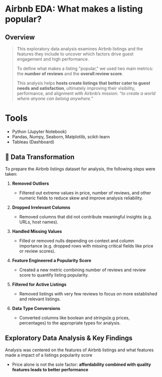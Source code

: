 # Airbnb EDA: What makes a listing popular?
## Overview
> This exploratory data analysis examines Airbnb listings and the features they include to uncover which factors drive guest engagement and high performance.  
>  
> To define what makes a listing "popular," we used two main metrics: the **number of reviews** and the **overall review score**.  
>  
> This analysis helps **hosts create listings that better cater to guest needs and satisfaction**, ultimately improving their visibility, performance, and alignment with Airbnb’s mission: *“to create a world where anyone can belong anywhere.”*

# Tools 
- Python (Jupyter Notebook)
- Pandas, Numpy, Seaborn, Matplotlib, scikit-learn
- Tableau (Dashboard)

## 🧹 Data Transformation

To prepare the Airbnb listings dataset for analysis, the following steps were taken:

1. **Removed Outliers**  
   - Filtered out extreme values in price, number of reviews, and other numeric fields to reduce skew and improve analysis reliability.

2. **Dropped Irrelevant Columns**  
   - Removed columns that did not contribute meaningful insights (e.g. URLs, host names).

3. **Handled Missing Values**  
   - Filled or removed nulls depending on context and column importance (e.g. dropped rows with missing critical fields like price or review scores).

4. **Feature Engineered a Popularity Score**  
   - Created a new metric combining number of reviews and review score to quantify listing popularity.

5. **Filtered for Active Listings**  
   - Removed listings with very few reviews to focus on more established and relevant listings.

6. **Data Type Conversions**  
   - Converted columns like boolean and strings(e.g prices, percentages) to the appropriate types for analysis.
## Exploratory Data Analysis & Key Findings
Analysis was centered on the features of Airbnb listings and what features made a impact of a listings popularity score

- Price alone is not the sole factor: **affordability combined with quality features leads to better performance**

